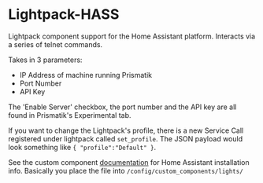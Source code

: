 # Lightpack-HASS
Lightpack component support for the Home Assistant platform. Interacts via a series of telnet commands.

Takes in 3 parameters:
- IP Address of machine running Prismatik
- Port Number
- API Key

The 'Enable Server' checkbox, the port number and the API key are all found in Prismatik's Experimental tab.

If you want to change the Lightpack's profile, there is a new Service Call registered under lightpack called `set_profile`. The JSON payload would look something like `{ "profile":"Default" }`.

See the custom component [documentation](https://home-assistant.io/developers/component_loading/) for Home Assistant installation info. Basically you place the file into  `/config/custom_components/lights/`
